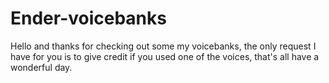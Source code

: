 # Ender-voicebanks
Hello and thanks for checking out some my voicebanks, the only request I have for you is to give credit if you used one of the voices, that's all have a wonderful day.
